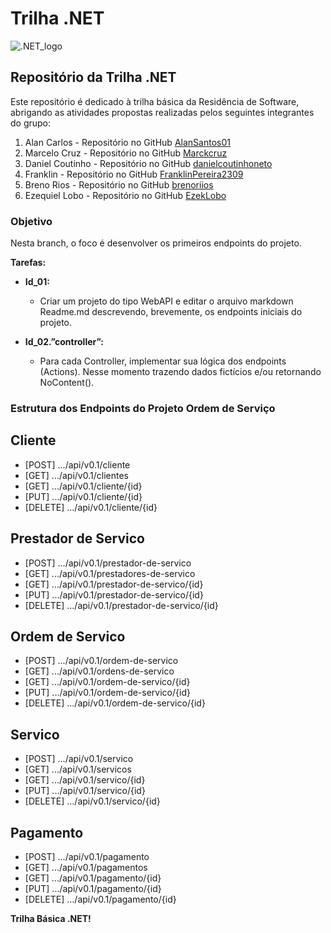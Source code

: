 # Trilha .NET

![.NET_logo](https://upload.wikimedia.org/wikipedia/commons/thumb/7/7d/Microsoft_.NET_logo.svg/100px-Microsoft_.NET_logo.svg.png)

## Repositório da Trilha .NET

Este repositório é dedicado à trilha básica da Residência de Software, abrigando as atividades propostas realizadas pelos seguintes integrantes do grupo:

1. Alan Carlos - Repositório no GitHub [AlanSantos01](https://github.com/AlanSantos01)
2. Marcelo Cruz - Repositório no GitHub [Marckcruz](https://github.com/Marckcruz)
3. Daniel Coutinho - Repositório no GitHub [danielcoutinhoneto](https://github.com/danielcoutinhoneto)
4. Franklin - Repositório no GitHub [FranklinPereira2309](https://github.com/FranklinPereira2309)
5. Breno Rios - Repositório no GitHub [brenoriios](https://github.com/brenoriios)
6. Ezequiel Lobo - Repositório no GitHub [EzekLobo](https://github.com/EzekLobo)

### Objetivo

Nesta branch, o foco é desenvolver os primeiros endpoints do projeto.

**Tarefas:**

- **Id_01:**
  - Criar um projeto do tipo WebAPI e editar o arquivo markdown Readme.md descrevendo, brevemente, os endpoints iniciais do projeto.

- **Id_02.”controller”:**
  - Para cada Controller, implementar sua lógica dos endpoints (Actions). Nesse momento trazendo dados fictícios e/ou retornando NoContent().

### Estrutura dos Endpoints do Projeto Ordem de Serviço

## Cliente

- [POST] .../api/v0.1/cliente
- [GET] .../api/v0.1/clientes
- [GET] .../api/v0.1/cliente/{id}
- [PUT] .../api/v0.1/cliente/{id}
- [DELETE] .../api/v0.1/cliente/{id}

## Prestador de Servico

- [POST] .../api/v0.1/prestador-de-servico
- [GET] .../api/v0.1/prestadores-de-servico
- [GET] .../api/v0.1/prestador-de-servico/{id}
- [PUT] .../api/v0.1/prestador-de-servico/{id}
- [DELETE] .../api/v0.1/prestador-de-servico/{id}

## Ordem de Servico

- [POST] .../api/v0.1/ordem-de-servico
- [GET] .../api/v0.1/ordens-de-servico
- [GET] .../api/v0.1/ordem-de-servico/{id}
- [PUT] .../api/v0.1/ordem-de-servico/{id}
- [DELETE] .../api/v0.1/ordem-de-servico/{id}

## Servico

- [POST] .../api/v0.1/servico
- [GET] .../api/v0.1/servicos
- [GET] .../api/v0.1/servico/{id}
- [PUT] .../api/v0.1/servico/{id}
- [DELETE] .../api/v0.1/servico/{id}

## Pagamento

- [POST] .../api/v0.1/pagamento
- [GET] .../api/v0.1/pagamentos
- [GET] .../api/v0.1/pagamento/{id}
- [PUT] .../api/v0.1/pagamento/{id}
- [DELETE] .../api/v0.1/pagamento/{id}

**Trilha Básica .NET!**
